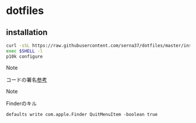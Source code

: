# dotfiles
## installation
```sh
curl -sSL https://raw.githubusercontent.com/serna37/dotfiles/master/install.sh | sh
exec $SHELL -l
p10k configure
```

> [!Note]
> コードの署名[参考](https://blog.symdon.info/posts/1610113408/)

> [!Note]
> Finderのキル
> ```
> defaults write com.apple.Finder QuitMenuItem -boolean true
> ```

